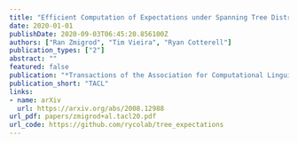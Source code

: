 ```yaml
---
title: "Efficient Computation of Expectations under Spanning Tree Distributions"
date: 2020-01-01
publishDate: 2020-09-03T06:45:20.856100Z
authors: ["Ran Zmigrod", "Tim Vieira", "Ryan Cotterell"]
publication_types: ["2"]
abstract: ""
featured: false
publication: "*Transactions of the Association for Computational Linguistics*"
publication_short: "TACL"
links:
- name: arXiv
  url: https://arxiv.org/abs/2008.12988
url_pdf: papers/zmigrod+al.tacl20.pdf
url_code: https://github.com/rycolab/tree_expectations
---
```


